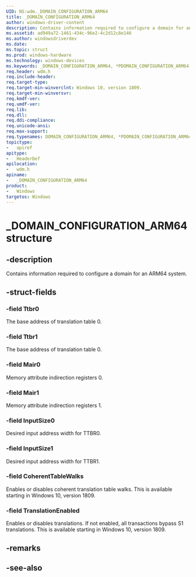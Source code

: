 ```yaml
---
UID: NS:wdm._DOMAIN_CONFIGURATION_ARM64
title: _DOMAIN_CONFIGURATION_ARM64
author: windows-driver-content
description: Contains information required to configure a domain for an ARM64 system.
ms.assetid: ad949a72-1461-434c-96e2-4c2d12c8e146
ms.author: windowsdriverdev
ms.date: 
ms.topic: struct
ms.prod: windows-hardware
ms.technology: windows-devices
ms.keywords: _DOMAIN_CONFIGURATION_ARM64, *PDOMAIN_CONFIGURATION_ARM64, DOMAIN_CONFIGURATION_ARM64, 
req.header: wdm.h
req.include-header:
req.target-type:
req.target-min-winverclnt: Windows 10, version 1809.
req.target-min-winversvr:
req.kmdf-ver:
req.umdf-ver:
req.lib:
req.dll:
req.ddi-compliance:
req.unicode-ansi:
req.max-support:
req.typenames: DOMAIN_CONFIGURATION_ARM64, *PDOMAIN_CONFIGURATION_ARM64
topictype: 
-	apiref
apitype: 
-	HeaderDef
apilocation: 
-	wdm.h
apiname: 
-	_DOMAIN_CONFIGURATION_ARM64
product:
-	Windows
targetos: Windows
---
```


# _DOMAIN_CONFIGURATION_ARM64 structure

## -description
Contains information required to configure a domain for an ARM64 system.

## -struct-fields

### -field Ttbr0
The base address of translation table 0.
 
### -field Ttbr1
The base address of translation table 0.
 
### -field Mair0
Memory attribute indirection registers 0.
 
### -field Mair1
Memory attribute indirection registers 1.
 
### -field InputSize0
Desired input address width for TTBR0.
 
### -field InputSize1
Desired input address width for TTBR1.

### -field CoherentTableWalks
Enables or disables coherent translation table walks. This is available starting in Windows 10, version 1809.

### -field TranslationEnabled
Enables or disables translations. If not enabled, all transactions bypass S1 translations. This is available starting in Windows 10, version 1809.

## -remarks

## -see-also